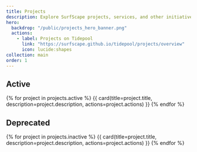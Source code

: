 ```yaml
---
title: Projects
description: Explore SurfScape projects, services, and other initiatives
hero:
  backdrop: "/public/projects_hero_banner.png"
  actions:
    - label: Projects on Tidepool
      link: "https://surfscape.github.io/tidepool/projects/overview"
      icon: lucide:shapes
collection: main
order: 1
---
```


## Active

<div class="steel-grid">

{% for project in projects.active %}
{{ card(title=project.title, description=project.description, actions=project.actions) }}
{% endfor %}

</div>

## Deprecated

<div class="steel-grid">

{% for project in projects.inactive %}
{{ card(title=project.title, description=project.description, actions=project.actions) }}
{% endfor %}

</div>
